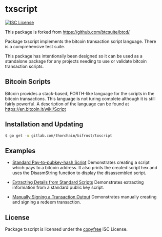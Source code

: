 # txscript

[![ISC License](http://img.shields.io/badge/license-ISC-blue.svg)](http://copyfree.org)

This package is forked from https://github.com/btcsuite/btcd/

Package txscript implements the bitcoin transaction script language. There is
a comprehensive test suite.

This package has intentionally been designed so it can be used as a standalone
package for any projects needing to use or validate bitcoin transaction scripts.

## Bitcoin Scripts

Bitcoin provides a stack-based, FORTH-like language for the scripts in
the bitcoin transactions. This language is not turing complete
although it is still fairly powerful. A description of the language
can be found at https://en.bitcoin.it/wiki/Script

## Installation and Updating

```bash
$ go get -u gitlab.com/thorchain/bifrost/txscript
```

## Examples

- [Standard Pay-to-pubkey-hash Script](https://pkg.go.dev/gitlab.com/thorchain/bifrost/txscript#example-PayToAddrScript)
  Demonstrates creating a script which pays to a bitcoin address. It also
  prints the created script hex and uses the DisasmString function to display
  the disassembled script.

- [Extracting Details from Standard Scripts](https://pkg.go.dev/gitlab.com/thorchain/bifrost/txscript#example-ExtractPkScriptAddrs)
  Demonstrates extracting information from a standard public key script.

- [Manually Signing a Transaction Output](https://pkg.go.dev/gitlab.com/thorchain/bifrost/txscript#example-SignTxOutput)
  Demonstrates manually creating and signing a redeem transaction.

## License

Package txscript is licensed under the [copyfree](http://copyfree.org) ISC
License.
